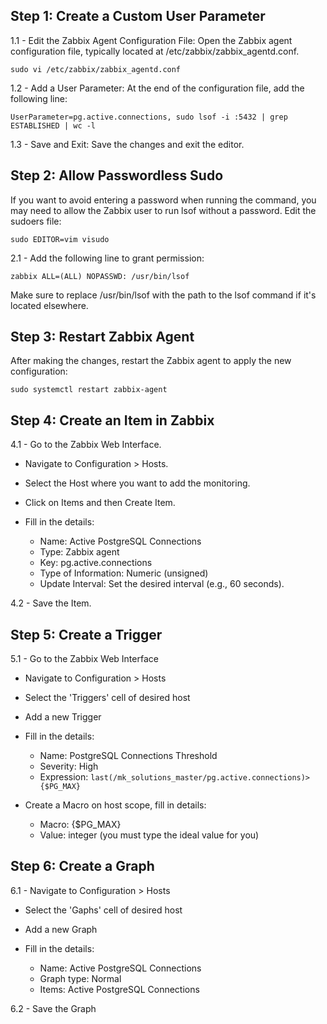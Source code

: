 ## Step 1: Create a Custom User Parameter
1.1 - Edit the Zabbix Agent Configuration File: Open the Zabbix agent configuration file, typically located at /etc/zabbix/zabbix_agentd.conf.

```
sudo vi /etc/zabbix/zabbix_agentd.conf
```

1.2 - Add a User Parameter: At the end of the configuration file, add the following line:

```
UserParameter=pg.active.connections, sudo lsof -i :5432 | grep ESTABLISHED | wc -l
```

1.3 - Save and Exit: Save the changes and exit the editor.

## Step 2: Allow Passwordless Sudo
If you want to avoid entering a password when running the command, you may need to allow the Zabbix user to run lsof without a password. Edit the sudoers file:

```
sudo EDITOR=vim visudo
```
2.1 - Add the following line to grant permission:

```
zabbix ALL=(ALL) NOPASSWD: /usr/bin/lsof
```
Make sure to replace /usr/bin/lsof with the path to the lsof command if it's located elsewhere.

## Step 3: Restart Zabbix Agent
After making the changes, restart the Zabbix agent to apply the new configuration:

```
sudo systemctl restart zabbix-agent
```

## Step 4: Create an Item in Zabbix
4.1 - Go to the Zabbix Web Interface.

- Navigate to Configuration > Hosts.

- Select the Host where you want to add the monitoring.

- Click on Items and then Create Item.

- Fill in the details:

  - Name: Active PostgreSQL Connections
  - Type: Zabbix agent
  - Key: pg.active.connections
  - Type of Information: Numeric (unsigned)
  - Update Interval: Set the desired interval (e.g., 60 seconds).

4.2 - Save the Item.

## Step 5: Create a Trigger
5.1 - Go to the Zabbix Web Interface

- Navigate to Configuration > Hosts

- Select the 'Triggers' cell of desired host

- Add a new Trigger

- Fill in the details:

  - Name: PostgreSQL Connections Threshold
  - Severity: High
  - Expression: ``` last(/mk_solutions_master/pg.active.connections)>{$PG_MAX} ```

- Create a Macro on host scope, fill in details:
  - Macro: {$PG_MAX}
  - Value: integer (you must type the ideal value for you)

## Step 6: Create a Graph
6.1 - Navigate to Configuration > Hosts

- Select the 'Gaphs' cell of desired host

- Add a new Graph

- Fill in the details:

  - Name: Active PostgreSQL Connections
  - Graph type: Normal
  - Items: Active PostgreSQL Connections

6.2 - Save the Graph
